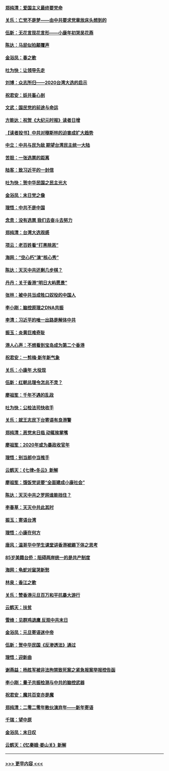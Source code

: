 #### [郑纯清：爱国主义最终要党命](../pages/nsc993/n11802197.md?t=01181855) 
#### [关乐：亡党不是梦——由中共要求党章放床头想到的](../pages/nsc993/n11802156.md?t=01181855) 
#### [伍新：无花言现花言形——小康年初哭吴花燕](../pages/nsc993/n11800044.md?t=01181855) 
#### [陈达：马屁似拍颠覆声](../pages/nsc993/n11800010.md?t=01181855) 
#### [金浴凤：春之歌](../pages/nsc993/n11797687.md?t=01181855) 
#### [吐为快：让领导先走](../pages/nsc993/n11797512.md?t=01181855) 
#### [刘博：众志所归——2020台湾大选的启示](../pages/nsc993/n11796878.md?t=01181855) 
#### [祝君安：妖共畜心剖](../pages/nsc993/n11794273.md?t=01181855) 
#### [文武：国民党的前途与命运](../pages/nsc993/n11794198.md?t=01181855) 
#### [方能达：祝贺《大纪元时报》读者日增](../pages/nsc993/n11793807.md?t=01181855) 
#### [【读者投书】中共对穆斯林的迫害成扩大趋势](../pages/nsc993/n11791371.md?t=01181855) 
#### [中立：中共与民为敌 期望台湾民主统一大陆](../pages/nsc993/n11790392.md?t=01181855) 
#### [苦胆：一张选票的距离](../pages/nsc993/n11788914.md?t=01181855) 
#### [陆客：致习近平的一封信](../pages/nsc993/n11788867.md?t=01181855) 
#### [吐为快：贺中华民国之民主光大](../pages/nsc993/n11788618.md?t=01181855) 
#### [金浴凤：末日党之像](../pages/nsc993/n11787475.md?t=01181855) 
#### [理悟：中共不是中国](../pages/nsc993/n11787463.md?t=01181855) 
#### [念贲：没有选票  我们去奋斗去努力](../pages/nsc993/n11787398.md?t=01181855) 
#### [郑纯清：台湾大选观感](../pages/nsc993/n11786210.md?t=01181855) 
#### [项云：老百姓看“打黑除恶”](../pages/nsc993/n11785398.md?t=01181855) 
#### [海网：“空心朽”演“核心秀”](../pages/nsc993/n11783874.md?t=01181855) 
#### [陈达：天灭中共还剩几步棋？](../pages/nsc993/n11783719.md?t=01181855) 
#### [丹丹：关于香港“明日大屿愿景”](../pages/nsc993/n11783273.md?t=01181855) 
#### [张林：被中共当成牲口奴役的中国人](../pages/nsc993/n11782397.md?t=01181855) 
#### [李小刚：脑控原理之DNA共振](../pages/nsc993/n11780962.md?t=01181855) 
#### [李清：习近平的唯一出路是解体中共](../pages/nsc993/n11780866.md?t=01181855) 
#### [振玉：炎黄巨难奇耻](../pages/nsc993/n11779632.md?t=01181855) 
#### [港人心声：不想看到宝岛成为第二个香港](../pages/nsc993/n11778817.md?t=01181855) 
#### [祝君安：一剪梅‧新年新气象](../pages/nsc993/n11776340.md?t=01181855) 
#### [关乐：小康年 大役现](../pages/nsc993/n11774213.md?t=01181855) 
#### [伍新：红朝总理令怎总不灵？](../pages/nsc993/n11770813.md?t=01181855) 
#### [廖祖笙：千年不遇的乱政](../pages/nsc993/n11770373.md?t=01181855) 
#### [吐为快：公检法司快收手](../pages/nsc993/n11770359.md?t=01181855) 
#### [关乐：就王志民下台寄语有良港警](../pages/nsc993/n11769903.md?t=01181855) 
#### [郑纯清：恶党末日临 动辄挨掌嘴](../pages/nsc993/n11769356.md?t=01181855) 
#### [廖祖笙：2020年或为暴政收官年](../pages/nsc993/n11768216.md?t=01181855) 
#### [理悟：别当郎中当推手](../pages/nsc993/n11768243.md?t=01181855) 
#### [云鹤天：《七律▪冬云》新解](../pages/nsc993/n11768204.md?t=01181855) 
#### [廖祖笙：饿饭党说要“全面建成小康社会”](../pages/nsc993/n11767482.md?t=01181855) 
#### [陈达：天灭中共之罗网谁能挡住？](../pages/nsc993/n11767465.md?t=01181855) 
#### [李春草：天灭中共此其时](../pages/nsc993/n11767452.md?t=01181855) 
#### [振玉：寄语台湾](../pages/nsc993/n11767432.md?t=01181855) 
#### [理悟：小康在何方](../pages/nsc993/n11767394.md?t=01181855) 
#### [唐风：温哥华中学生课堂讲香港被踢下体之思考](../pages/nsc993/n11766848.md?t=01181855) 
#### [85岁美籍台侨：阻碍两岸统一的是共产制度](../pages/nsc993/n11765043.md?t=01181855) 
#### [海网：龟蛇对鼠哭新愁](../pages/nsc993/n11764895.md?t=01181855) 
#### [林泉：香江之歌](../pages/nsc993/n11764415.md?t=01181855) 
#### [关乐：赞香港元旦百万和平抗暴大游行](../pages/nsc993/n11764382.md?t=01181855) 
#### [云鹤天：扶贫](../pages/nsc993/n11764245.md?t=01181855) 
#### [雪绮：见群鸡退鹰  反观中共末日](../pages/nsc993/n11762112.md?t=01181855) 
#### [金浴凤：元旦寄语迷中帝](../pages/nsc993/n11761788.md?t=01181855) 
#### [伍新：贺中华民国《反渗透法》通过](../pages/nsc993/n11761994.md?t=01181855) 
#### [理悟：迎新曲](../pages/nsc993/n11761152.md?t=01181855) 
#### [谢燕益：杨胜军被非法拘禁致死案之紧急报案举报控告函](../pages/nsc993/n11756134.md?t=01181855) 
#### [李小刚：量子共振检测与中共的脑控武器](../pages/nsc993/n11754518.md?t=01181855) 
#### [祝君安：魔共百变亦是魔](../pages/nsc993/n11754469.md?t=01181855) 
#### [郑纯清：二零二零年散伙演弃年——新年寄语](../pages/nsc993/n11754195.md?t=01181855) 
#### [千瑞：望中原](../pages/nsc993/n11754159.md?t=01181855) 
#### [金浴凤：末日叹](../pages/nsc993/n11752359.md?t=01181855) 
#### [云鹤天：《忆秦娥‧娄山关》新解](../pages/nsc993/n11752348.md?t=01181855) 

----
#### [ >>> 更早内容 <<< ](../indexes/nsc993-earlier.md)
